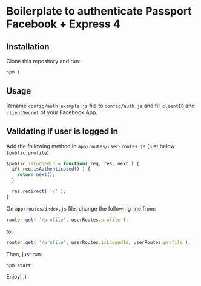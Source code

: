 # Boilerplate to authenticate Passport Facebook + Express 4

## Installation

Clone this repository and run:

```sh
npm i
```

## Usage

Rename `config/auth_example.js` file to `config/auth.js` and fill `clientID` and `clientSecret` of your Facebook App.

## Validating if user is logged in

Add the following method in `app/routes/user-routes.js` (just below `$public.profile`):

```js
$public.isLoggedIn = function( req, res, next ) {
  if( req.isAuthenticated() ) {
    return next();
  }

  res.redirect( '/' );
}
```

On `app/routes/index.js` file, change the following line from:

```js
router.get( '/profile', userRoutes.profile );
```

to:

```js
router.get( '/profile', userRoutes.isLoggedIn, userRoutes.profile );
```

Than, just run:

```
npm start
```

Enjoy! ;)
